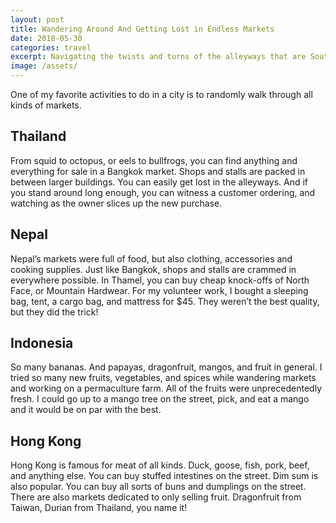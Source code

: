 ```yaml
---
layout: post
title: Wandering Around And Getting Lost in Endless Markets
date: 2018-05-30
categories: travel
excerpt: Navigating the twists and turns of the alleyways that are Southeast Asian markets.
image: /assets/
---
```


One of my favorite activities to do in a city is to randomly walk through all kinds of markets.

## Thailand

From squid to octopus, or eels to bullfrogs, you can find anything and everything for sale in a Bangkok market. Shops and stalls are packed in between larger buildings. You can easily get lost in the alleyways. And if you stand around long enough, you can witness a customer ordering, and watching as the owner slices up the new purchase.

## Nepal

Nepal’s markets were full of food, but also clothing, accessories and cooking supplies. Just like Bangkok, shops and stalls are crammed in everywhere possible. In Thamel, you can buy cheap knock-offs of North Face, or Mountain Hardwear. For my volunteer work, I bought a sleeping bag, tent, a cargo bag, and mattress for $45. They weren’t the best quality, but they did the trick!

## Indonesia

So many bananas. And papayas, dragonfruit, mangos, and fruit in general. I tried so many new fruits, vegetables, and spices while wandering markets and working on a permaculture farm. All of the fruits were unprecedentedly fresh. I could go up to a mango tree on the street, pick, and eat a mango and it would be on par with the best.

## Hong Kong

Hong Kong is famous for meat of all kinds. Duck, goose, fish, pork, beef, and anything else. You can buy stuffed intestines on the street. Dim sum is also popular. You can buy all sorts of buns and dumplings on the street. There are also markets dedicated to only selling fruit. Dragonfruit from Taiwan, Durian from Thailand, you name it!